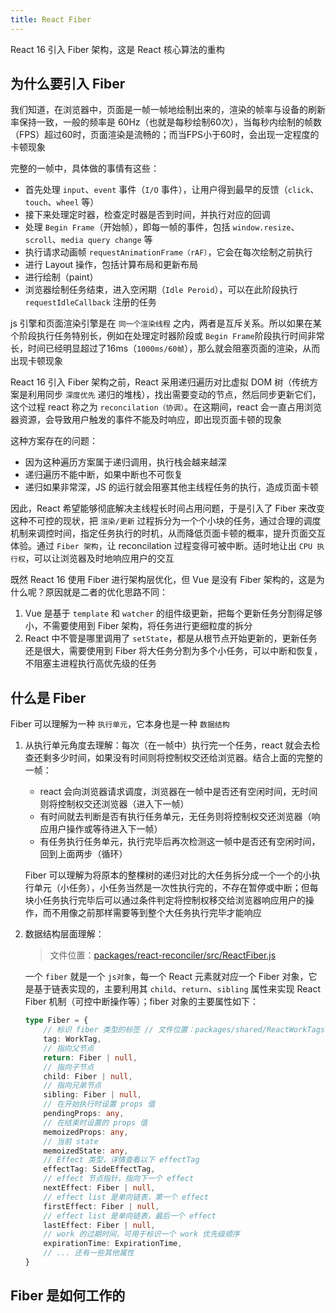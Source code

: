 ```yaml
---
title: React Fiber
---
```


React 16 引入 Fiber 架构，这是 React 核心算法的重构

## 为什么要引入 Fiber

我们知道，在浏览器中，页面是一帧一帧地绘制出来的，渲染的帧率与设备的刷新率保持一致，一般的频率是 60Hz（也就是每秒绘制60次），当每秒内绘制的帧数（FPS）超过60时，页面渲染是流畅的；而当FPS小于60时，会出现一定程度的卡顿现象

完整的一帧中，具体做的事情有这些：

- 首先处理 `input`、`event` 事件（`I/O` 事件），让用户得到最早的反馈（`click`、`touch`、`wheel` 等）
- 接下来处理定时器，检查定时器是否到时间，并执行对应的回调
- 处理 `Begin Frame`（开始帧），即每一帧的事件，包括 `window.resize`、`scroll`、`media query change` 等
- 执行请求动画帧 `requestAnimationFrame（rAF）`，它会在每次绘制之前执行
- 进行 Layout 操作，包括计算布局和更新布局
- 进行绘制（paint）
- 浏览器绘制任务结束，进入空闲期（`Idle Peroid`），可以在此阶段执行 `requestIdleCallback` 注册的任务

js 引擎和页面渲染引擎是在 `同一个渲染线程` 之内，两者是互斥关系。所以如果在某个阶段执行任务特别长，例如在处理定时器阶段或 `Begin Frame`阶段执行时间非常长，时间已经明显超过了16ms（`1000ms/60帧`），那么就会阻塞页面的渲染，从而出现卡顿现象

React 16 引入 Fiber 架构之前，React 采用递归遍历对比虚拟 DOM 树（传统方案是利用同步 `深度优先` 递归的堆栈），找出需要变动的节点，然后同步更新它们，这个过程 react 称之为 `reconcilation（协调）`。在这期间，react 会一直占用浏览器资源，会导致用户触发的事件不能及时响应，即出现页面卡顿的现象

这种方案存在的问题：

- 因为这种遍历方案属于递归调用，执行栈会越来越深
- 递归遍历不能中断，如果中断也不可恢复
- 递归如果非常深，JS 的运行就会阻塞其他主线程任务的执行，造成页面卡顿

因此，React 希望能够彻底解决主线程长时间占用问题，于是引入了 Fiber 来改变这种不可控的现状，把 `渲染/更新` 过程拆分为一个个小块的任务，通过合理的调度机制来调控时间，指定任务执行的时机，从而降低页面卡顿的概率，提升页面交互体验。通过 `Fiber 架构`，让 reconcilation 过程变得可被中断。适时地让出 `CPU 执行权`，可以让浏览器及时地响应用户的交互

既然 React 16 使用 Fiber 进行架构层优化，但 Vue 是没有 Fiber 架构的，这是为什么呢？原因就是二者的优化思路不同：

1. Vue 是基于 `template` 和 `watcher` 的组件级更新，把每个更新任务分割得足够小，不需要使用到 Fiber 架构，将任务进行更细粒度的拆分
2. React 中不管是哪里调用了 `setState`，都是从根节点开始更新的，更新任务还是很大，需要使用到 Fiber 将大任务分割为多个小任务，可以中断和恢复，不阻塞主进程执行高优先级的任务

## 什么是 Fiber

Fiber 可以理解为一种 `执行单元`，它本身也是一种 `数据结构`

1. 从执行单元角度去理解：每次（在一帧中）执行完一个任务，react 就会去检查还剩多少时间，如果没有时间则将控制权交还给浏览器。结合上面的完整的一帧：

    - react 会向浏览器请求调度，浏览器在一帧中是否还有空闲时间，无时间则将控制权交还浏览器（进入下一帧）
    - 有时间就去判断是否有执行任务单元，无任务则将控制权交还浏览器（响应用户操作或等待进入下一帧）
    - 有任务执行任务单元，执行完毕后再次检测这一帧中是否还有空闲时间，回到上面两步（循环）

    Fiber 可以理解为将原本的整棵树的递归对比的大任务拆分成一个一个的小执行单元（小任务），小任务当然是一次性执行完的，不存在暂停或中断；但每块小任务执行完毕后可以通过条件判定将控制权移交给浏览器响应用户的操作，而不用像之前那样需要等到整个大任务执行完毕才能响应

2. 数据结构层面理解：

    > 文件位置：[packages/react-reconciler/src/ReactFiber.js](https://github.com/facebook/react/blob/main/packages/react-reconciler/src/ReactFiber.new.js)

    一个 `fiber` 就是一个 `js对象`，每一个 React 元素就对应一个 Fiber 对象，它是基于链表实现的，主要利用其 `child`、`return`、`sibling` 属性来实现 React Fiber 机制（可控中断操作等）；fiber 对象的主要属性如下：

    ```ts
    type Fiber = {
        // 标识 fiber 类型的标签 // 文件位置：packages/shared/ReactWorkTags.js
        tag: WorkTag,
        // 指向父节点
        return: Fiber | null,
        // 指向子节点
        child: Fiber | null,
        // 指向兄弟节点
        sibling: Fiber | null,
        // 在开始执行时设置 props 值
        pendingProps: any,
        // 在结束时设置的 props 值
        memoizedProps: any,
        // 当前 state
        memoizedState: any,
        // Effect 类型，详情查看以下 effectTag
        effectTag: SideEffectTag,
        // effect 节点指针，指向下一个 effect
        nextEffect: Fiber | null,
        // effect list 是单向链表，第一个 effect
        firstEffect: Fiber | null,
        // effect list 是单向链表，最后一个 effect
        lastEffect: Fiber | null,
        // work 的过期时间，可用于标识一个 work 优先级顺序
        expirationTime: ExpirationTime,
        // ... 还有一些其他属性
    }
    ```

## Fiber 是如何工作的



